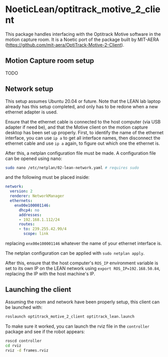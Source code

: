 # NoeticLean/optitrack_motive_2_client

This package handles interfacing with the Optitrack Motive software in the motion capture room. It is a Noetic port of the package built by MIT-AERA (https://github.com/mit-aera/OptiTrack-Motive-2-Client).

## Motion Capture room setup

TODO

## Network setup

This setup assumes Ubuntu 20.04 or future. Note that the LEAN lab laptop already has this setup completed, and only has to be redone when a new ethernet adapter is used.

Ensure that the ethernet cable is connected to the host computer (via USB adapter if need be), and that the Motive client on the motion capture desktop has been set up properly. First, to identify the name of the ethernet interface, you can use `ip a` to get all interface names, then disconnect the ethernet cable and use `ip a` again, to figure out which one the ethernet is.

After this, a netplan configuration file must be made. A configuration file can be opened using nano:
```bash
sudo nano /etc/netplan/02-lean-network.yaml # requires sudo
```
and the following must be placed inside:
```yaml
network:
  version: 2
  renderer: NetworkManager
  ethernets:
    enx00e100001146:
      dhcp4: no
      addresses:
      - 192.168.1.112/24
      routes:
      - to: 239.255.42.99/4
        scope: link
```
replacing `enx00e100001146` whatever the name of your ethernet interface is.

The netplan configuration can be applied with `sudo netplan apply`.

After this, ensure that the host computer's `ROS_IP` environment variable is set to its own IP on the LEAN network using `export ROS_IP=192.168.50.84`, replacing the IP with the host machine's IP.

## Launching the client

Assuming the room and network have been properly setup, this client can be launched with:
```bash
roslaunch optitrack_motive_2_client optitrack_lean.launch
```
To make sure it worked, you can launch the rviz file in the `controller` package and see if the robot appears:
```bash
roscd controller
cd rviz
rviz -d frames.rviz
```
